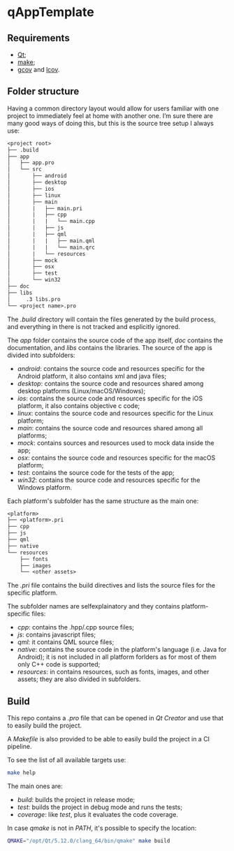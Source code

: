 # qAppTemplate

## Requirements

* [Qt](https://www.qt.io);
* [make](https://www.gnu.org/software/make/);
* [gcov](https://gcc.gnu.org/onlinedocs/gcc/Gcov.html) and [lcov](http://ltp.sourceforge.net/coverage/lcov.php).

## Folder structure

Having a common directory layout would allow for users familiar with one project
to immediately feel at home with another one. I’m sure there are many good ways
of doing this, but this is the source tree setup I always use:

```txt
<project root>
├── .build
├── app
│   ├── app.pro
│   └── src
│       ├── android
│       ├── desktop
│       ├── ios
│       ├── linux
│       ├── main
│       |   ├── main.pri
│       |   ├── cpp
│       |   |   └── main.cpp
│       |   ├── js
│       |   ├── qml
│       |   |   ├── main.qml
│       |   |   └── main.qrc
│       |   └── resources
│       ├── mock
│       ├── osx
│       ├── test
│       └── win32
├── doc
├── libs
│     .3 libs.pro
└── <project name>.pro
```

The _.build_ directory will contain the files generated by the build process, and everything in there is not tracked and esplicitly ignored.

The _app_ folder contains the source code of the app itself, _doc_ contains the
documentation, and _libs_ contains the libraries. The source of the app is
divided into subfolders:

* _android_: contains the source code and resources specific for the Android platform, it also contains xml and java files;
* _desktop_: contains the source code and resources shared among desktop platforms (Linux/macOS/Windows);
* _ios_: contains the source code and resources specific for the iOS platform, it also contains objective c code;
* _linux_: contains the source code and resources specific for the Linux platform;
* _main_: contains the source code and resources shared among all platforms;
* _mock_: contains sources and resources used to mock data inside the app;
* _osx_: contains the source code and resources specific for the macOS platform;
* _test_: contains the source code for the tests of the app;
* _win32_: contains the source code and resources specific for the Windows platform.

Each platform's subfolder has the same structure as the main one:

```txt
<platform>
├── <platform>.pri
├── cpp
├── js
├── qml
├── native
└── resources
    ├── fonts
    ├── images
    └── <other assets>
```

The _.pri_ file contains the build directives and lists the source files for the
specific platform.

The subfolder names are selfexplainatory and they contains platform-specific
files:

* _cpp_: contains the .hpp/.cpp source files;
* _js_: contains javascript files;
* _qml_: it contains QML source files;
* _native_: contains the source code in the platform's language (i.e. Java for
         Android); it is not included in all platform forlders as for most of
         them only C++ code is supported;
* _resources_: in contains resources, such as fonts, images, and other assets;
         they are also divided in subfolders.

## Build

This repo contains a _.pro_ file that can be opened in _Qt Creator_ and use that to easily build the project.

A _Makefile_ is also provided to be able to easily build the project in a CI pipeline.

To see the list of all available targets use:

```sh
make help
```

The main ones are:

* *build*: builds the project in release mode;
* *test*: builds the project in debug mode and runs the tests;
* *coverage*: like _test_, plus it evaluates the code coverage.

In case _qmake_ is not in _PATH_, it's possible to specify the location:

```sh
QMAKE="/opt/Qt/5.12.0/clang_64/bin/qmake" make build
```
